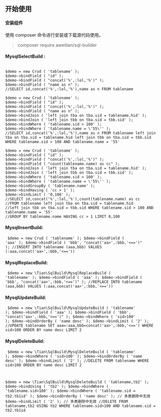 ## 开始使用

#### 安装组件
使用 composer 命令进行安装或下载源代码使用。
> composer require aweitian/sql-builder
>

#### MysqlSelectBuild :
<pre><code>
$demo = new Crud ( 'tablename' );
$demo->bindField ( "id" );
$demo->bindField ( "concat('%',:lol,'%')" );
$demo->bindField ( "name as n" );
//SELECT id,concat('%',:lol,'%'),name as n FROM tablename

$demo = new Crud ( 'tablename' );
$demo->bindField ( "id" );
$demo->bindField ( "concat('%',:lol,'%')" );
$demo->bindField ( "name as n" );
$demo->bindJoin ( 'left join tba on tba.sid = tablename.hid' );
$demo->bindJoin ( 'left join tbb on tba.sid = tbb.sid' );
$demo->bindWhere ( 'tablename.sid > 100' );
$demo->bindWhere ( 'tablename.name = \'55\'' );
//SELECT id,concat('%',:lol,'%'),name as n FROM tablename left join tba on tba.sid = tablename.hid left join tbb on tba.sid = tbb.sid WHERE tablename.sid > 100 AND tablename.name = '55'

$demo = new Crud ( 'tablename' );
$demo->bindField ( "id" );
$demo->bindField ( "concat('%',:lol,'%')" );
$demo->bindField ( "count(tablename.name) as cc" );
$demo->bindJoin ( 'left join tba on tba.sid = tablename.hid' );
$demo->bindJoin ( 'left join tbb on tba.sid = tbb.sid' );
$demo->bindWhere ( 'tablename.sid > 100' );
$demo->bindWhere ( 'tablename.name = \'55\'' );
$demo->bindGroupBy ( 'tablename.name' );
$demo->bindHaving ( 'cc > 1' );
$demo->bindLimit ( '0,100' );
//SELECT id,concat('%',:lol,'%'),count(tablename.name) as cc 
//FROM tablename left join tba on tba.sid = tablename.hid 
//left join tbb on tba.sid = tbb.sid WHERE tablename.sid > 100 AND tablename.name = '55' 
//GROUP BY tablename.name HAVING cc > 1 LIMIT 0,100
</code></pre>

#### MysqlInsertBuild:
<code><pre>
$demo = new Crud ( 'tablename' );
$demo->bindField ( 'aaa' );
$demo->bindField ( 'bbb', "concat('aa>',:bbb,'<==')" );
//INSERT INTO tablename (aaa,bbb) VALUES (:aaa,concat('aa>',:bbb,'<=='))
</code></pre>

#### MysqlReplaceBuild:
<code><pre>
$demo = new \Tian\SqlBuild\MysqlReplaceBuild ( 'tablename' );
$demo->bindField ( 'aaa' );
$demo->bindField ( 'bbb', "concat('aa>',:bbb,'<==')" );
//REPLACE INTO tablename (aaa,bbb) VALUES (:aaa,concat('aa>',:bbb,'<=='))
</code></pre>

#### MysqlUpdateBuild:
<code><pre>
$demo = new \Tian\SqlBuild\MysqlUpdateBuild ( 'tablename' );
$demo->bindField ( 'aaa' );
$demo->bindField ( 'bbb', "concat('aa>',:bbb,'<==')" );
$demo->bindWhere ( 'sid>100' );
$demo->bindOrderBy ( 'name desc' );
$demo->bindLimit ( '2' );
//UPDATE tablename SET aaa=:aaa,bbb=concat('aa>',:bbb,'<==') WHERE sid>100 ORDER BY name desc LIMIT 2
</code></pre>

#### MysqlDeleteBuild:
<code><pre>
$demo = new \Tian\SqlBuild\MysqlDeleteBuild ( 'tablename' );
$demo->bindWhere ( 'sid>100' );
$demo->bindOrderBy ( 'name desc' );
$demo->bindLimit ( '2' );
//DELETE FROM tablename WHERE sid>100 ORDER BY name desc LIMIT 2

$demo = new \Tian\SqlBuild\MysqlDeleteBuild ( 'tablename,tb2' );
$demo->bindUsing ( 'tb2' );
$demo->bindWhere ( 'tablename.sid>100' );
$demo->bindWhere ( 'tablename.sid = tb2.tb1id' );
$demo->bindOrderBy ( 'name desc' ); // 多表删除中无效
$demo->bindLimit ( '2' ); // 多表删除中无效
//DELETE FROM tablename,tb2 USING tb2 WHERE tablename.sid>100 AND tablename.sid = tb2.tb1id
</code></pre>